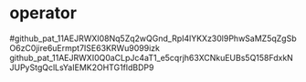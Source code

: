 # operator
#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
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

